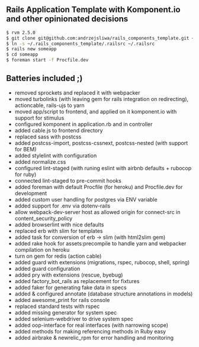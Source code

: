 ## Rails Application Template with Komponent.io and other opinionated decisions

```bash
$ rvm 2.5.0
$ git clone git@github.com:andrzejsliwa/rails_components_template.git ~/.rails_components_template
$ ln -s ~/.rails_components_template/.railsrc ~/.railsrc
$ rails new someapp
$ cd someapp
$ foreman start -f Procfile.dev  
```
## Batteries included ;)

* removed sprockets and replaced it with webpacker
* moved turbolinks (with leaving gem for rails integration on redirecting), actioncable, rails-ujs to yarn
* moved app/script to frontend, and applied on it komponent.io with support for stimulus
* configured komponent in application.rb and in controller
* added cable.js to frontend directory
* replaced sass with postcss
* added postcss-import, postcss-cssnext, postcss-nested (with support for BEM)
* added stylelint with configuration
* added normalize.css
* configured lint-staged (with runing eslint with airbnb defaults + rubocop for ruby)
* connected lint-staged to pre-commit hooks
* added foreman with default Procfile (for heroku) and Procfile.dev for development
* added custom user handling for postgres via ENV variable
* added support for .env via dotenv-rails
* allow webpack-dev-server host as allowed origin for connect-src in content_security_policy
* added browserlint with nice defaults
* replaced erb with slim for templates
* added task for conversion of erb -> slim (with html2slim gem)
* added rake hook for assets:precompile to handle yarn and webpacker compilation on heroku
* turn on gem for redis (action cable)
* added guard with extensions (migrations, rspec, rubocop, shell, spring)
* added guard configuration
* added pry with extensions (rescue, byebug)
* added factory_bot_rails as replacement for fixtures
* added faker for generating fake data in specs
* added & configured annotate (database structure annotations in models)
* added awesome_print for rails console
* replaced standard tests with rspec
* added missing generator for system spec
* added selenium-webdriver to drive system spec
* added oop-interface for real interfaces (with narrowing scope)
* added methods for making referencing methods in Ruby easy 
* added airbrake & newrelic_rpm for error handling and monitoring

